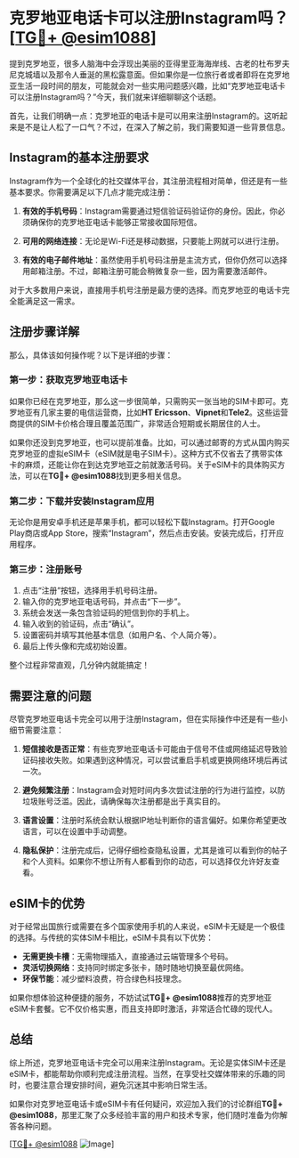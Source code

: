 # 克罗地亚电话卡可以注册Instagram吗？[[TG💪+ @esim1088](https://t.me/s/esim1088)]

提到克罗地亚，很多人脑海中会浮现出美丽的亚得里亚海海岸线、古老的杜布罗夫尼克城墙以及那令人垂涎的黑松露意面。但如果你是一位旅行者或者即将在克罗地亚生活一段时间的朋友，可能就会对一些实用问题感兴趣，比如“克罗地亚电话卡可以注册Instagram吗？”今天，我们就来详细聊聊这个话题。

首先，让我们明确一点：克罗地亚的电话卡是可以用来注册Instagram的。这听起来是不是让人松了一口气？不过，在深入了解之前，我们需要知道一些背景信息。

## Instagram的基本注册要求

Instagram作为一个全球化的社交媒体平台，其注册流程相对简单，但还是有一些基本要求。你需要满足以下几点才能完成注册：

1. **有效的手机号码**：Instagram需要通过短信验证码验证你的身份。因此，你必须确保你的克罗地亚电话卡能够正常接收国际短信。
   
2. **可用的网络连接**：无论是Wi-Fi还是移动数据，只要能上网就可以进行注册。

3. **有效的电子邮件地址**：虽然使用手机号码注册是主流方式，但你仍然可以选择用邮箱注册。不过，邮箱注册可能会稍微复杂一些，因为需要激活邮件。

对于大多数用户来说，直接用手机号注册是最方便的选择。而克罗地亚的电话卡完全能满足这一需求。

## 注册步骤详解

那么，具体该如何操作呢？以下是详细的步骤：

### 第一步：获取克罗地亚电话卡

如果你已经在克罗地亚，那么这一步很简单，只需购买一张当地的SIM卡即可。克罗地亚有几家主要的电信运营商，比如**HT Ericsson**、**Vipnet**和**Tele2**。这些运营商提供的SIM卡价格合理且覆盖范围广，非常适合短期或长期居住的人士。

如果你还没到克罗地亚，也可以提前准备。比如，可以通过邮寄的方式从国内购买克罗地亚的虚拟eSIM卡（eSIM就是电子SIM卡）。这种方式不仅省去了携带实体卡的麻烦，还能让你在到达克罗地亚之前就激活号码。关于eSIM卡的具体购买方法，可以在**TG💪+ @esim1088**找到更多相关信息。

### 第二步：下载并安装Instagram应用

无论你是用安卓手机还是苹果手机，都可以轻松下载Instagram。打开Google Play商店或App Store，搜索“Instagram”，然后点击安装。安装完成后，打开应用程序。

### 第三步：注册账号

1. 点击“注册”按钮，选择用手机号码注册。
2. 输入你的克罗地亚电话号码，并点击“下一步”。
3. 系统会发送一条包含验证码的短信到你的手机上。
4. 输入收到的验证码，点击“确认”。
5. 设置密码并填写其他基本信息（如用户名、个人简介等）。
6. 最后上传头像和完成初始设置。

整个过程非常直观，几分钟内就能搞定！

## 需要注意的问题

尽管克罗地亚电话卡完全可以用于注册Instagram，但在实际操作中还是有一些小细节需要注意：

1. **短信接收是否正常**：有些克罗地亚电话卡可能由于信号不佳或网络延迟导致验证码接收失败。如果遇到这种情况，可以尝试重启手机或更换网络环境后再试一次。
   
2. **避免频繁注册**：Instagram会对短时间内多次尝试注册的行为进行监控，以防垃圾账号泛滥。因此，请确保每次注册都是出于真实目的。

3. **语言设置**：注册时系统会默认根据IP地址判断你的语言偏好。如果你希望更改语言，可以在设置中手动调整。

4. **隐私保护**：注册完成后，记得仔细检查隐私设置，尤其是谁可以看到你的帖子和个人资料。如果你不想让所有人都看到你的动态，可以选择仅允许好友查看。

## eSIM卡的优势

对于经常出国旅行或需要在多个国家使用手机的人来说，eSIM卡无疑是一个极佳的选择。与传统的实体SIM卡相比，eSIM卡具有以下优势：

- **无需更换卡槽**：无需物理插入，直接通过云端管理多个号码。
- **灵活切换网络**：支持同时绑定多张卡，随时随地切换至最优网络。
- **环保节能**：减少塑料浪费，符合绿色科技理念。

如果你想体验这种便捷的服务，不妨试试**TG💪+ @esim1088**推荐的克罗地亚eSIM卡套餐。它不仅价格实惠，而且支持即时激活，非常适合忙碌的现代人。

## 总结

综上所述，克罗地亚电话卡完全可以用来注册Instagram。无论是实体SIM卡还是eSIM卡，都能帮助你顺利完成注册流程。当然，在享受社交媒体带来的乐趣的同时，也要注意合理安排时间，避免沉迷其中影响日常生活。

如果你对克罗地亚电话卡或eSIM卡有任何疑问，欢迎加入我们的讨论群组**TG💪+ @esim1088**，那里汇聚了众多经验丰富的用户和技术专家，他们随时准备为你解答各种问题。

[[TG💪+ @esim1088](https://t.me/s/esim1088) ![Image](https://i.postimg.cc/4NQfJmqS/Snipaste-2025-05-13-00-14-12.png)]